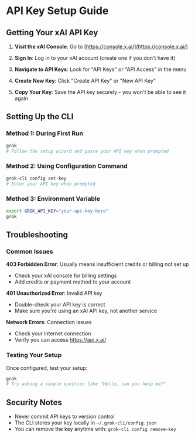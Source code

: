 # API Key Setup Guide

## Getting Your xAI API Key

1. **Visit the xAI Console**: Go to [https://console.x.ai/](https://console.x.ai/)

2. **Sign In**: Log in to your xAI account (create one if you don't have it)

3. **Navigate to API Keys**: Look for "API Keys" or "API Access" in the menu

4. **Create New Key**: Click "Create API Key" or "New API Key"

5. **Copy Your Key**: Save the API key securely - you won't be able to see it again

## Setting Up the CLI

### Method 1: During First Run
```bash
grok
# Follow the setup wizard and paste your API key when prompted
```

### Method 2: Using Configuration Command
```bash
grok-cli config set-key
# Enter your API key when prompted
```

### Method 3: Environment Variable
```bash
export GROK_API_KEY="your-api-key-here"
grok
```

## Troubleshooting

### Common Issues

**403 Forbidden Error**: Usually means insufficient credits or billing not set up
- Check your xAI console for billing settings
- Add credits or payment method to your account

**401 Unauthorized Error**: Invalid API key
- Double-check your API key is correct
- Make sure you're using an xAI API key, not another service

**Network Errors**: Connection issues
- Check your internet connection
- Verify you can access https://api.x.ai/

### Testing Your Setup

Once configured, test your setup:
```bash
grok
# Try asking a simple question like "Hello, can you help me?"
```

## Security Notes

- Never commit API keys to version control
- The CLI stores your key locally in `~/.grok-cli/config.json`
- You can remove the key anytime with: `grok-cli config remove-key`
